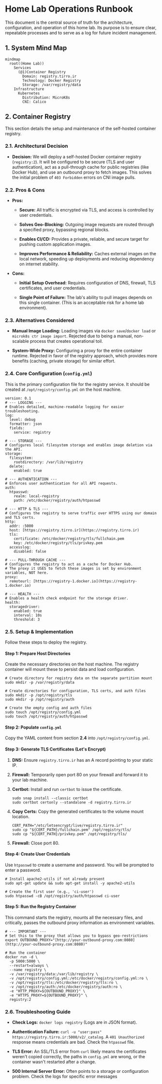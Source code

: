 
# Home Lab Operations Runbook

This document is the central source of truth for the architecture, configuration, and operation of this home lab. Its purpose is to ensure clear, repeatable processes and to serve as a log for future incident management.

## 1\. System Mind Map

    mindmap
      root((Home Lab))
        Services
          (@1)Container Registry
            Domain: registry.tirro.ir
            Technology: Docker Registry
            Storage: /var/registry/data
        Infrastructure
          Kubernetes
            Distribution: MicroK8s
            CNI: Calico
    

## 2\. Container Registry

This section details the setup and maintenance of the self-hosted container registry.

### 2.1. Architectural Decision

-   **Decision:** We will deploy a self-hosted Docker container registry (`registry:2`). It will be configured to be secure (TLS and user authentication), act as a pull-through cache for public registries (like Docker Hub), and use an outbound proxy to fetch images. This solves the initial problem of `403 Forbidden` errors on CNI image pulls.
    

### 2.2. Pros & Cons

-   **Pros:**
    
    -   **Secure:** All traffic is encrypted via TLS, and access is controlled by user credentials.
        
    -   **Solves Geo-Blocking:** Outgoing image requests are routed through a specified proxy, bypassing regional blocks.
        
    -   **Enables CI/CD:** Provides a private, reliable, and secure target for pushing custom application images.
        
    -   **Improves Performance & Reliability:** Caches external images on the local network, speeding up deployments and reducing dependency on internet stability.
        
-   **Cons:**
    
    -   **Initial Setup Overhead:** Requires configuration of DNS, firewall, TLS certificates, and user credentials.
        
    -   **Single Point of Failure:** The lab's ability to pull images depends on this single container. (This is an acceptable risk for a home lab environment).
        

### 2.3. Alternatives Considered

-   **Manual Image Loading:** Loading images via `docker save`/`docker load` or `microk8s ctr image import`. Rejected due to being a manual, non-scalable process that creates operational toil.
    
-   **System-Wide Proxy:** Configuring a proxy for the entire container runtime. Rejected in favor of the registry approach, which provides more benefits (caching, private storage) for similar effort.
    

### 2.4. Core Configuration (`config.yml`)

This is the primary configuration file for the registry service. It should be created at `/opt/registry/config.yml` on the host machine.

    version: 0.1
    # --- LOGGING ---
    # Enables detailed, machine-readable logging for easier troubleshooting.
    log:
      level: debug
      formatter: json
      fields:
        service: registry
    
    # --- STORAGE ---
    # Configures local filesystem storage and enables image deletion via the API.
    storage:
      filesystem:
        rootdirectory: /var/lib/registry
      delete:
        enabled: true
    
    # --- AUTHENTICATION ---
    # Enforces user authentication for all API requests.
    auth:
      htpasswd:
        realm: local-registry
        path: /etc/docker/registry/auth/htpasswd
    
    # --- HTTP & TLS ---
    # Configures the registry to serve traffic over HTTPS using our domain and TLS certs.
    http:
      addr: :5000
      host: [https://registry.tirro.ir](https://registry.tirro.ir)
      tls:
        certificate: /etc/docker/registry/tls/fullchain.pem
        key: /etc/docker/registry/tls/privkey.pem
      accesslog:
        disabled: false
    
    # --- PULL-THROUGH CACHE ---
    # Configures the registry to act as a cache for Docker Hub.
    # The proxy it USES to fetch these images is set by environment variables, NOT here.
    proxy:
      remoteurl: [https://registry-1.docker.io](https://registry-1.docker.io)
    
    # --- HEALTH ---
    # Enables a health check endpoint for the storage driver.
    health:
      storagedriver:
        enabled: true
        interval: 10s
        threshold: 3
    

### 2.5. Setup & Implementation

Follow these steps to deploy the registry.

#### **Step 1: Prepare Host Directories**

Create the necessary directories on the host machine. The registry container will mount these to persist data and load configuration.

    # Create directory for registry data on the separate partition mount
    sudo mkdir -p /var/registry/data
    
    # Create directories for configuration, TLS certs, and auth files
    sudo mkdir -p /opt/registry/tls
    sudo mkdir -p /opt/registry/auth
    
    # Create the empty config and auth files
    sudo touch /opt/registry/config.yml
    sudo touch /opt/registry/auth/htpasswd
    

#### **Step 2: Populate `config.yml`**

Copy the YAML content from section **2.4** into `/opt/registry/config.yml`.

#### **Step** 3: Generate **TLS Certificates (Let's Encrypt)**

1.  **DNS:** Ensure `registry.tirro.ir` has an A record pointing to your static IP.
    
2.  **Firewall:** Temporarily open port 80 on your firewall and forward it to your lab machine.
    
3.  **Certbot:** Install and run `certbot` to issue the certificate.
    
        sudo snap install --classic certbot
        sudo certbot certonly --standalone -d registry.tirro.ir
        
    
4.  **Copy Certs:** Copy the generated certificates to the volume mount location.
    
        CERT_PATH="/etc/letsencrypt/live/registry.tirro.ir"
        sudo cp "${CERT_PATH}/fullchain.pem" /opt/registry/tls/
        sudo cp "${CERT_PATH}/privkey.pem" /opt/registry/tls/
        
    
5.  **Firewall:** Close port 80.
    

#### **Step 4: Create User Credentials**

Use `htpasswd` to create a username and password. You will be prompted to enter a password.

    # Install apache2-utils if not already present
    sudo apt-get update && sudo apt-get install -y apache2-utils
    
    # Create the first user (e.g., 'ci-user')
    sudo htpasswd -cB /opt/registry/auth/htpasswd ci-user
    

#### **Step** 5: Run the **Registry Container**

This command starts the registry, mounts all the necessary files, and critically, passes the outbound proxy information as environment variables.

    # --- IMPORTANT ---
    # Set this to the proxy that allows you to bypass geo-restrictions
    export OUTBOUND_PROXY="[http://your-outbound-proxy.com:8080](http://your-outbound-proxy.com:8080)"
    
    # Run the container
    docker run -d \
      -p 5000:5000 \
      --restart=always \
      --name registry \
      -v /var/registry/data:/var/lib/registry \
      -v /opt/registry/config.yml:/etc/docker/registry/config.yml:ro \
      -v /opt/registry/tls:/etc/docker/registry/tls:ro \
      -v /opt/registry/auth:/etc/docker/registry/auth:ro \
      -e "HTTP_PROXY=${OUTBOUND_PROXY}" \
      -e "HTTPS_PROXY=${OUTBOUND_PROXY}" \
      registry:2
    

### 2.6. Troubleshooting Guide

-   **Check Logs:** `docker logs registry` (Logs are in JSON format).
    
-   **Authentication Failure:** `curl -u "user:pass" https://registry.tirro.ir:5000/v2/_catalog`. A `401 Unauthorized` response means credentials are bad. Check the `htpasswd` file.
    
-   **TLS Error:** An SSL/TLS error from `curl` likely means the certificates weren't copied correctly, the paths in `config.yml` are wrong, or the container wasn't restarted after a change.
    
-   **500 Internal Server Error:** Often points to a storage or configuration problem. Check the logs for specific error messages




